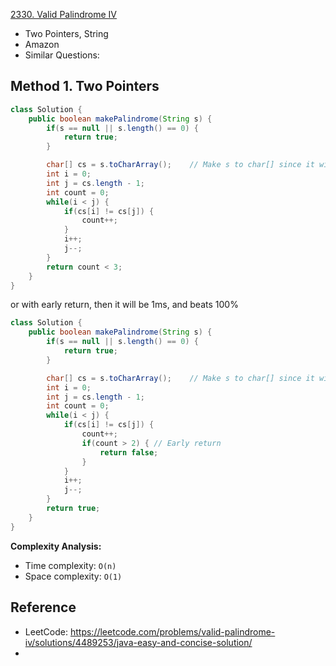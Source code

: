 [2330. Valid Palindrome IV](https://leetcode.com/problems/valid-palindrome-iv/description/)

* Two Pointers, String
* Amazon
* Similar Questions:


## Method 1. Two Pointers
```java
class Solution {
    public boolean makePalindrome(String s) {
        if(s == null || s.length() == 0) {
            return true;
        }

        char[] cs = s.toCharArray();    // Make s to char[] since it will be faster
        int i = 0;
        int j = cs.length - 1;
        int count = 0;
        while(i < j) {
            if(cs[i] != cs[j]) {
                count++;
            }
            i++;
            j--;
        }
        return count < 3;
    }
}
```
or with early return, then it will be 1ms, and beats 100%
```java
class Solution {
    public boolean makePalindrome(String s) {
        if(s == null || s.length() == 0) {
            return true;
        }

        char[] cs = s.toCharArray();    // Make s to char[] since it will be faster
        int i = 0;
        int j = cs.length - 1;
        int count = 0;
        while(i < j) {
            if(cs[i] != cs[j]) {
                count++;
                if(count > 2) { // Early return
                    return false;
                }
            }
            i++;
            j--;
        }
        return true;
    }
}
```
**Complexity Analysis:**
* Time complexity: `O(n)`
* Space complexity: `O(1)`



## Reference
* LeetCode: https://leetcode.com/problems/valid-palindrome-iv/solutions/4489253/java-easy-and-concise-solution/
* 